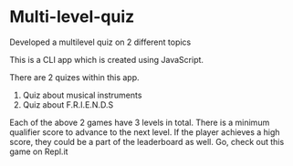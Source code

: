 # Multi-level-quiz
 Developed a multilevel quiz on 2 different topics

This is a CLI app which is created using JavaScript. 

There are 2 quizes within this app.
1. Quiz about musical instruments
2. Quiz about F.R.I.E.N.D.S

Each of the above 2 games have 3 levels in total. There is a minimum qualifier score to advance to the next level.
If the player achieves a high score, they could be a part of the leaderboard as well.
Go, check out this game on Repl.it